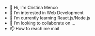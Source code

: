 - 👋 Hi, I’m Cristina Menco
- 👀 I’m interested in Web Development
- 🌱 I’m currently learning React.js/Node.js
- 💞️ I’m looking to collaborate on ...
- 📫 How to reach me mail

<!---
cristinamenco/cristinamenco is a ✨ special ✨ repository because its `README.md` (this file) appears on your GitHub profile.
You can click the Preview link to take a look at your changes.
--->
